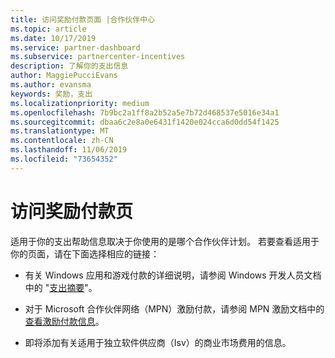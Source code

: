 ```yaml
---
title: 访问奖励付款页面 |合作伙伴中心
ms.topic: article
ms.date: 10/17/2019
ms.service: partner-dashboard
ms.subservice: partnercenter-incentives
description: 了解你的支出信息
author: MaggiePucciEvans
ms.author: evansma
keywords: 奖励，支出
ms.localizationpriority: medium
ms.openlocfilehash: 7b9bc2a1ff8a2b52a5e7b72d468537e5016e34a1
ms.sourcegitcommit: dbaa6c2e8a0e6431f1420e024cca6d0dd54f1425
ms.translationtype: MT
ms.contentlocale: zh-CN
ms.lasthandoff: 11/06/2019
ms.locfileid: "73654352"
---
```

# <a name="access-your-incentives-payouts-page"></a>访问奖励付款页

适用于你的支出帮助信息取决于你使用的是哪个合作伙伴计划。 若要查看适用于你的页面，请在下面选择相应的链接：

- 有关 Windows 应用和游戏付款的详细说明，请参阅 Windows 开发人员文档中的 "[支出摘要](https://docs.microsoft.com/windows/uwp/publish/payout-summary)"。

- 对于 Microsoft 合作伙伴网络（MPN）激励付款，请参阅 MPN 激励文档中的[查看激励付款信息](understand-incentive-payouts.md)。

- 即将添加有关适用于独立软件供应商（Isv）的商业市场费用的信息。
